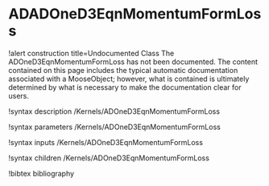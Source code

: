 <!-- MOOSE Documentation Stub: Remove this when content is added. -->

# ADADOneD3EqnMomentumFormLoss

!alert construction title=Undocumented Class
The ADOneD3EqnMomentumFormLoss has not been documented. The content contained on this page includes the
typical automatic documentation associated with a MooseObject; however, what is contained is
ultimately determined by what is necessary to make the documentation clear for users.

!syntax description /Kernels/ADOneD3EqnMomentumFormLoss

!syntax parameters /Kernels/ADOneD3EqnMomentumFormLoss

!syntax inputs /Kernels/ADOneD3EqnMomentumFormLoss

!syntax children /Kernels/ADOneD3EqnMomentumFormLoss

!bibtex bibliography

